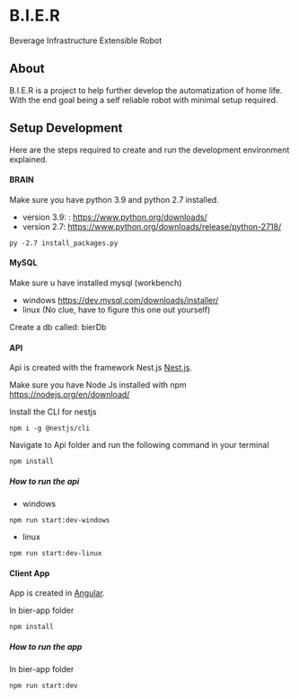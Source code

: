 # B.I.E.R
Beverage Infrastructure Extensible Robot

## About

B.I.E.R is a project to help further develop the automatization of home life. With the end goal being a self reliable robot with minimal setup required.

## Setup Development

Here are the steps required to create and run the development environment explained.

#### BRAIN

Make sure you have python 3.9 and python 2.7 installed.
- version 3.9: : https://www.python.org/downloads/
- version 2.7: https://www.python.org/downloads/release/python-2718/

```
py -2.7 install_packages.py
```

#### MySQL

Make sure u have installed mysql (workbench)
- windows https://dev.mysql.com/downloads/installer/
- linux (No clue, have to figure this one out yourself)

Create a db called: bierDb

#### API

Api is created with the framework Nest.js [Nest.js](https://nestjs.com/).

Make sure you have Node Js installed with npm
https://nodejs.org/en/download/

Install the CLI for nestjs
```
npm i -g @nestjs/cli
```

Navigate to Api folder and run the following command in your terminal
```
npm install
```

##### How to run the api
- windows
```
npm run start:dev-windows
```

- linux
```
npm run start:dev-linux
```

#### Client App

App is created in [Angular](https://angular.io/).

In bier-app folder
```
npm install
```

##### How to run the app
In bier-app folder 
```
npm run start:dev
```
